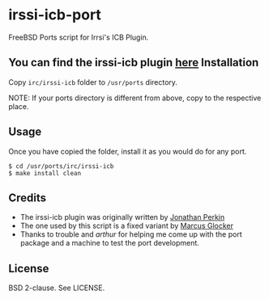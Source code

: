 irssi-icb-port
==============

FreeBSD Ports script for Irrsi's ICB Plugin.

You can find the irssi-icb plugin [here][1]
Installation
------------

Copy `irc/irssi-icb` folder to `/usr/ports` directory.

NOTE: If your ports directory is different from above, copy to the respective
place.

Usage
-----

Once you have copied the folder, install it as you would do for any port.

`$ cd /usr/ports/irc/irssi-icb`<br>
`$ make install clean`

Credits
-------

* The irssi-icb plugin was originally written by [Jonathan Perkin][2]
* The one used by this script is a fixed variant by [Marcus Glocker][3]
* Thanks to trouble and _arthur_ for helping me come up with the port package and a
  machine to test the port development.

License
-------

BSD 2-clause. See LICENSE.

[1]: https://github.com/mglocker/irssi-icb
[2]: https://github.com/jperkin
[3]: https://github.com/mglocker